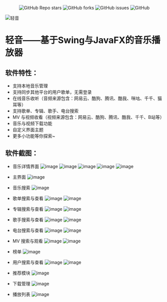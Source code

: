 <p align="center">
    <a href="https://github.com/AffectionParadise/LightMusic/stargazers" style="text-decoration:none" >
        <img alt="GitHub Repo stars" src="https://img.shields.io/github/stars/AffectionParadise/LightMusic">
    </a>
    <a href="https://github.com/AffectionParadise/LightMusic/network" style="text-decoration:none" >
        <img alt="GitHub forks" src="https://img.shields.io/github/forks/AffectionParadise/LightMusic">
    </a>
    <a href="https://github.com/AffectionParadise/LightMusic/issues" style="text-decoration:none">
        <img alt="GitHub issues" src="https://img.shields.io/github/issues/AffectionParadise/LightMusic">
    </a>
    <a href="https://github.com/AffectionParadise/LightMusic/blob/master/LICENSE" style="text-decoration:none" >
        <img alt="GitHub" src="https://img.shields.io/github/license/AffectionParadise/LightMusic">
    </a>
</p>

![轻音](https://github.com/AffectionParadise/LightMusic/assets/70871914/cb364095-e139-4719-be55-ce75bc883c4b)
# 轻音——基于Swing与JavaFX的音乐播放器

## 软件特性：
- 支持本地音乐管理
- 支持同步其他平台的用户歌单，无需登录
- 在线音乐收听（音频来源包含：网易云、酷狗、腾讯、酷我、咪咕、千千、猫耳等）
- 支持歌单、专辑、歌手、电台搜索
- MV 与视频收看（视频来源包含：网易云、酷狗、腾讯、酷我、千千、B站等）
- 音乐与视频下载功能
- 自定义界面主题
- 更多小功能等你探索~

## 软件截图：
- 音乐详情界面
![image](https://user-images.githubusercontent.com/70871914/204016386-8b4b57d0-cc0a-4d69-9750-eeb2faaeab39.png)
![image](https://user-images.githubusercontent.com/70871914/204016693-937e5f0c-7733-4462-b53c-23a5220b4a65.png)
![image](https://user-images.githubusercontent.com/70871914/204016772-ce169b83-8108-4253-a0ac-f88aa82e3233.png)
![image](https://user-images.githubusercontent.com/70871914/204016878-85fa24a4-89fe-419e-8346-a92989a0c011.png)
![image](https://user-images.githubusercontent.com/70871914/204017000-d0c08f18-6781-4670-a7ff-fc23da2f2db5.png)

- 主界面
![image](https://user-images.githubusercontent.com/70871914/204017124-2a479c3a-7ff0-42b8-bc83-55b5355e83b5.png)

- 音乐搜索
![image](https://user-images.githubusercontent.com/70871914/204017297-444ea5f4-626b-4d57-a21c-17f2e9513b84.png)

- 歌单搜索与查看
![image](https://user-images.githubusercontent.com/70871914/204017485-4f2d3975-1ae6-4787-bea0-5ae871164f09.png)
![image](https://user-images.githubusercontent.com/70871914/204017518-7a0949d3-172f-4701-9447-2d2e82f05275.png)

- 专辑搜索与查看
![image](https://user-images.githubusercontent.com/70871914/204017651-f1951c0e-ab00-4dfa-9655-1d5d6d2a42f5.png)
![image](https://user-images.githubusercontent.com/70871914/204017681-1d857df4-db32-40a5-ad4c-bf7a68ba9e13.png)

- 歌手搜索与查看
![image](https://user-images.githubusercontent.com/70871914/204017848-ed4aa124-486c-4e93-a43e-e1a835d0ee3d.png)
![image](https://user-images.githubusercontent.com/70871914/204017867-b74fa865-e7c7-497b-9bf8-5fc651af4a7b.png)

- 电台搜索与查看
![image](https://user-images.githubusercontent.com/70871914/204017956-3a5c706d-7a65-431b-a324-1902ccd4d796.png)
![image](https://user-images.githubusercontent.com/70871914/204017997-b20f369b-f4ce-42c6-9fbd-84cfdab6859d.png)

- MV 搜索与观看
![image](https://user-images.githubusercontent.com/70871914/204018086-c1ab0e30-b1f4-4dda-815b-7f552e3448a1.png)
![image](https://user-images.githubusercontent.com/70871914/204018170-d4c3790c-9b4c-40ef-8d88-410d3f8fa871.png)

- 榜单
![image](https://user-images.githubusercontent.com/70871914/204018343-2a423ebc-dbee-48ed-907a-278dc533606c.png)

- 用户搜索与查看
![image](https://user-images.githubusercontent.com/70871914/204018616-4481d9d9-5312-4ca1-af8e-eab1b49907ae.png)
![image](https://user-images.githubusercontent.com/70871914/204018635-8eca3b35-98b9-4deb-9ffc-b520db57975f.png)

- 推荐模块
![image](https://user-images.githubusercontent.com/70871914/204018704-5ed17a34-2406-4dfe-a1eb-fa5a449b6ef1.png)

- 下载管理
![image](https://user-images.githubusercontent.com/70871914/204018782-cdce8754-b4bf-4510-9f89-119aec6beff4.png)

- 播放列表
![image](https://user-images.githubusercontent.com/70871914/204018855-4f604540-77b1-4368-9c06-f10f31255b1c.png)
